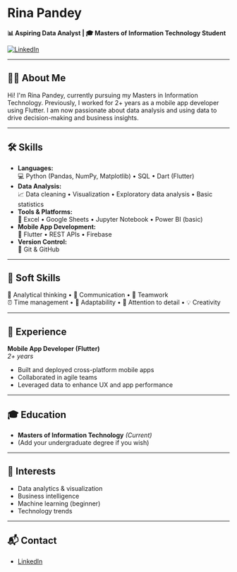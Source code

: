 # Rina Pandey

**📊 Aspiring Data Analyst | 🎓 Masters of Information Technology Student**

[![LinkedIn](https://img.shields.io/badge/LinkedIn-blue?logo=linkedin&style=flat-square)](https://www.linkedin.com/in/rina-pandey-4b0b6b16b/)

---

## 👩‍💻 About Me

Hi! I'm Rina Pandey, currently pursuing my Masters in Information Technology. Previously, I worked for 2+ years as a mobile app developer using Flutter. I am now passionate about data analysis and using data to drive decision-making and business insights.

---

## 🛠️ Skills

- **Languages:**  
  💻 Python (Pandas, NumPy, Matplotlib) • SQL • Dart (Flutter)
- **Data Analysis:**  
  📈 Data cleaning • Visualization • Exploratory data analysis • Basic statistics
- **Tools & Platforms:**  
  🧰 Excel • Google Sheets • Jupyter Notebook • Power BI (basic)
- **Mobile App Development:**  
  📱 Flutter • REST APIs • Firebase
- **Version Control:**  
  🔗 Git & GitHub

---

## 🤝 Soft Skills

🧠 Analytical thinking • 💬 Communication • 🤝 Teamwork  
⏰ Time management • 🚀 Adaptability • 👀 Attention to detail • 💡 Creativity

---

## 💼 Experience

**Mobile App Developer (Flutter)**  
*2+ years*  
- Built and deployed cross-platform mobile apps  
- Collaborated in agile teams  
- Leveraged data to enhance UX and app performance

---

## 🎓 Education

- **Masters of Information Technology** *(Current)*
- (Add your undergraduate degree if you wish)

---

## 🎯 Interests

- Data analytics & visualization  
- Business intelligence  
- Machine learning (beginner)  
- Technology trends

---

## 📬 Contact

- [LinkedIn](https://www.linkedin.com/in/rina-pandey-4b0b6b16b/)
